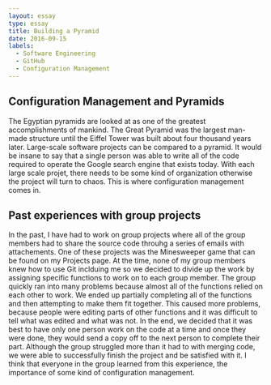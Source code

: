 ```yaml
---
layout: essay
type: essay
title: Building a Pyramid
date: 2016-09-15
labels:
  - Software Engineering
  - GitHub
  - Configuration Management
---
```


<H2>Configuration Management and Pyramids</H2>

The Egyptian pyramids are looked at as one of the greatest accomplishments of mankind. The Great Pyramid was the largest man-made structure until the Eiffel Tower was built about four thousand years later. Large-scale software projects can be compared to a pyramid. It would be insane to say that a single person was able to write all of the code required to operate the Google search engine that exists today. With each large scale projet, there needs to be some kind of organization otherwise the project will turn to chaos. This is where configuration management comes in. 

<H2>Past experiences with group projects</H2>

In the past, I have had to work on group projects where all of the group members had to share the source code throuhg a series of emails with attachements. One of these projects was the Minesweeper game that can be found on my Projects page. At the time, none of my group members knew how to use Git inclduing me so we decided to divide up the work by assigning specific functions to work on to each group member. The group quickly ran into many problems because almost all of the functions relied on each other to work. We ended up partially completing all of the functions and then attempting to make them fit together. This caused more problems, because people were editing parts of other functions and it was difficult to tell what was edited and what was not. In the end, we decided that it was best to have only one person work on the code at a time and once they were done, they would send a copy off to the next person to complete their part. Although the group struggled more than it had to with merging code, we were able to successfully finish the project and be satisfied with it. I think that everyone in the group learned from this experience, the importance of some kind of configuration management. 

